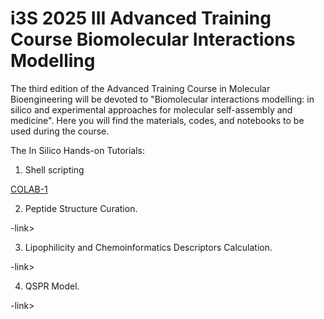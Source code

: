 # i3S 2025 III Advanced Training Course Biomolecular Interactions Modelling

The third edition of the Advanced Training Course in Molecular Bioengineering will be devoted to "Biomolecular interactions modelling: in silico and experimental approaches for molecular self-assembly and medicine". 
Here you will find the materials, codes, and notebooks to be used during the course.

The In Silico Hands-on Tutorials:

1. Shell scripting

 [COLAB-1](https://colab.research.google.com/drive/10DFooWKJaEm1Vd9sFLmvjN_bBTXZJkjq?usp=sharing)

2. Peptide Structure Curation.

  -link>

3. Lipophilicity and Chemoinformatics Descriptors Calculation.

  -link>
   
4. QSPR Model.

  -link>
